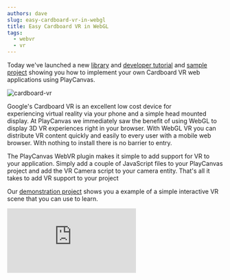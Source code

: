```yaml
---
authors: dave
slug: easy-cardboard-vr-in-webgl
title: Easy Cardboard VR in WebGL
tags:
  - webvr
  - vr
---
```


Today we've launched a new [library](https://github.com/playcanvas/webvr) and [developer tutorial](https://developer.playcanvas.com/tutorials/cardboard-vr/) and [sample project](https://playcanvas.com/project/389453/overview/tutorial-cardboard-vr) showing you how to implement your own Cardboard VR web applications using PlayCanvas.

![cardboard-vr](/img/cardboard-vr.jpg)

<!-- truncate -->

Google's Cardboard VR is an excellent low cost device for experiencing virtual reality via your phone and a simple head mounted display. At PlayCanvas we immediately saw the benefit of using WebGL to display 3D VR experiences right in your browser. With WebGL VR you can distribute VR content quickly and easily to every user with a mobile web browser. With nothing to install there is no barrier to entry.

The PlayCanvas WebVR plugin makes it simple to add support for VR to your application. Simply add a couple of JavaScript files to your PlayCanvas project and add the VR Camera script to your camera entity. That's all it takes to add VR support to your project

Our [demonstration project](https://playcanvas.com/project/389453/overview/tutorial-cardboard-vr) shows you a example of a simple interactive VR scene that you can use to learn.

<div className="iframe-container">
    <iframe loading="lazy" src="https://playcanv.as/p/ktssxBWc/" title="360 lookaround camera" webkitallowfullscreen="true" mozallowfullscreen="true" allow="autoplay" allowfullscreen="true" allowvr="" scrolling="no" frameborder="0" />
</div>

On a mobile device just tap the view above to enable the Cardboard VR mode. Our [tutorial](https://developer.playcanvas.com/tutorials/cardboard-vr/) will walk you through how to add VR to your projects.

This is the start of VR support in PlayCanvas and we'll be working to integrate Cardboard VR and WebVR closer into the editor as they get more popular.

